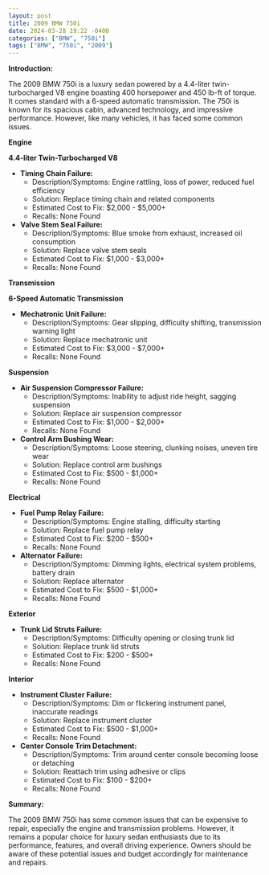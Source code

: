```yaml
---
layout: post
title: 2009 BMW 750i
date: 2024-03-28 19:22 -0400
categories: ["BMW", "750i"]
tags: ["BMW", "750i", "2009"]
---
```

**Introduction:**

The 2009 BMW 750i is a luxury sedan powered by a 4.4-liter twin-turbocharged V8 engine boasting 400 horsepower and 450 lb-ft of torque. It comes standard with a 6-speed automatic transmission. The 750i is known for its spacious cabin, advanced technology, and impressive performance. However, like many vehicles, it has faced some common issues.

**Engine**

**4.4-liter Twin-Turbocharged V8**

* **Timing Chain Failure:**
  * Description/Symptoms: Engine rattling, loss of power, reduced fuel efficiency
  * Solution: Replace timing chain and related components
  * Estimated Cost to Fix: $2,000 - $5,000+
  * Recalls: None Found
* **Valve Stem Seal Failure:**
  * Description/Symptoms: Blue smoke from exhaust, increased oil consumption
  * Solution: Replace valve stem seals
  * Estimated Cost to Fix: $1,000 - $3,000+
  * Recalls: None Found

**Transmission**

**6-Speed Automatic Transmission**

* **Mechatronic Unit Failure:**
  * Description/Symptoms: Gear slipping, difficulty shifting, transmission warning light
  * Solution: Replace mechatronic unit
  * Estimated Cost to Fix: $3,000 - $7,000+
  * Recalls: None Found

**Suspension**

* **Air Suspension Compressor Failure:**
  * Description/Symptoms: Inability to adjust ride height, sagging suspension
  * Solution: Replace air suspension compressor
  * Estimated Cost to Fix: $1,000 - $2,000+
  * Recalls: None Found
* **Control Arm Bushing Wear:**
  * Description/Symptoms: Loose steering, clunking noises, uneven tire wear
  * Solution: Replace control arm bushings
  * Estimated Cost to Fix: $500 - $1,000+
  * Recalls: None Found

**Electrical**

* **Fuel Pump Relay Failure:**
  * Description/Symptoms: Engine stalling, difficulty starting
  * Solution: Replace fuel pump relay
  * Estimated Cost to Fix: $200 - $500+
  * Recalls: None Found
* **Alternator Failure:**
  * Description/Symptoms: Dimming lights, electrical system problems, battery drain
  * Solution: Replace alternator
  * Estimated Cost to Fix: $500 - $1,000+
  * Recalls: None Found

**Exterior**

* **Trunk Lid Struts Failure:**
  * Description/Symptoms: Difficulty opening or closing trunk lid
  * Solution: Replace trunk lid struts
  * Estimated Cost to Fix: $200 - $500+
  * Recalls: None Found

**Interior**

* **Instrument Cluster Failure:**
  * Description/Symptoms: Dim or flickering instrument panel, inaccurate readings
  * Solution: Replace instrument cluster
  * Estimated Cost to Fix: $500 - $1,000+
  * Recalls: None Found
* **Center Console Trim Detachment:**
  * Description/Symptoms: Trim around center console becoming loose or detaching
  * Solution: Reattach trim using adhesive or clips
  * Estimated Cost to Fix: $100 - $200+
  * Recalls: None Found

**Summary:**

The 2009 BMW 750i has some common issues that can be expensive to repair, especially the engine and transmission problems. However, it remains a popular choice for luxury sedan enthusiasts due to its performance, features, and overall driving experience. Owners should be aware of these potential issues and budget accordingly for maintenance and repairs.
